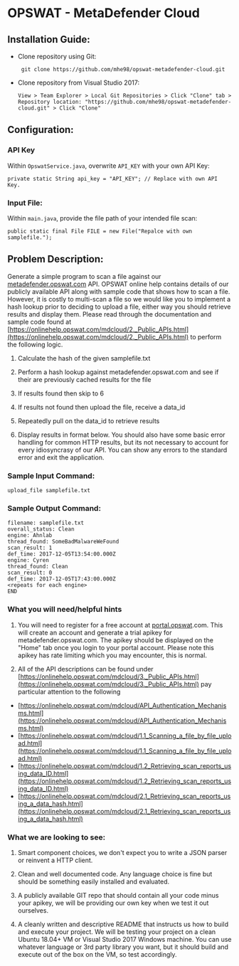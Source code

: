 # OPSWAT - MetaDefender Cloud

## Installation Guide:
* Clone repository using Git: 
   ```
    git clone https://github.com/mhe98/opswat-metadefender-cloud.git
   ```
* Clone repository from Visual Studio 2017:
   
   `View > Team Explorer > Local Git Repositories > Click "Clone" tab > Repository location: "https://github.com/mhe98/opswat-metadefender-cloud.git" > Click "Clone"`

## Configuration:

### API Key

Within `OpswatService.java`, overwrite `API_KEY` with your own API Key:

    private static String api_key = "API_KEY"; // Replace with own API Key.

### Input File:

Within `main.java`, provide the file path of your intended file scan: 

    public static final File FILE = new File("Repalce with own samplefile.");


## Problem Description:
Generate a simple program to scan a file against our [metadefender.opswat.com](metadefender.opswat.com) API. OPSWAT online help contains details of our publicly available API along with sample code that shows how to scan a file. However, it is costly to multi-scan a file so we would like you to implement a hash lookup prior to deciding to upload a file, either way you should retrieve results and display them. Please read through the documentation and sample code found at [https://onlinehelp.opswat.com/mdcloud/2._Public_APIs.html](https://onlinehelp.opswat.com/mdcloud/2._Public_APIs.html) to perform the following logic.

  1. Calculate the hash of the given samplefile.txt 
  
  2. Perform a hash lookup against metadefender.opswat.com and see if their are previously cached results for the file
  
  3. If results found then skip to 6
  
  4. If results not found then upload the file, receive a data_id
  
  5. Repeatedly pull on the data_id to retrieve results
  
  6. Display results in format below. You should also have some basic error handling for common HTTP results, but its not necessary to account for every idiosyncrasy of our API. You can show any errors to the standard error and exit the application.
  


   ### Sample Input Command:
    
    upload_file samplefile.txt
    
   ### Sample Output Command:

    filename: samplefile.txt    
    overall_status: Clean
    engine: Ahnlab    
    thread_found: SomeBadMalwareWeFound    
    scan_result: 1
    def_time: 2017-12-05T13:54:00.000Z
    engine: Cyren
    thread_found: Clean
    scan_result: 0
    def_time: 2017-12-05T17:43:00.000Z
    <repeats for each engine>
    END

    
### What you will need/helpful hints
1. You will need to register for a free account at [portal.opswat](portal.opswat.com).com. This will create an account and generate a trial apikey for metadefender.opswat.com. The apikey should be displayed on the "Home" tab once you login to your portal account. Please note this apikey has rate limiting which you may encounter, this is normal.

2.  All of the API descriptions can be found under [https://onlinehelp.opswat.com/mdcloud/3._Public_APIs.html](https://onlinehelp.opswat.com/mdcloud/3._Public_APIs.html) pay particular attention to the following
    
  - [https://onlinehelp.opswat.com/mdcloud/API_Authentication_Mechanisms.html](https://onlinehelp.opswat.com/mdcloud/API_Authentication_Mechanisms.html)
  - [https://onlinehelp.opswat.com/mdcloud/1.1_Scanning_a_file_by_file_upload.html](https://onlinehelp.opswat.com/mdcloud/1.1_Scanning_a_file_by_file_upload.html)
  - [https://onlinehelp.opswat.com/mdcloud/1.2_Retrieving_scan_reports_using_data_ID.html](https://onlinehelp.opswat.com/mdcloud/1.2_Retrieving_scan_reports_using_data_ID.html)
  - [https://onlinehelp.opswat.com/mdcloud/2.1_Retrieving_scan_reports_using_a_data_hash.html](https://onlinehelp.opswat.com/mdcloud/2.1_Retrieving_scan_reports_using_a_data_hash.html)
### What we are looking to see:

1. Smart component choices, we don't expect you to write a JSON parser or reinvent a HTTP client.

2. Clean and well documented code. Any language choice is fine but should be something easily installed and evaluated.

3. A publicly available GIT repo that should contain all your code minus your apikey, we will be providing our own key when we test it out ourselves.

4. A cleanly written and descriptive README that instructs us how to build and execute your project. We will be testing your project on a clean Ubuntu 18.04+ VM or Visual Studio 2017 Windows machine. You can use whatever language or 3rd party library you want, but it should build and execute out of the box on the VM, so test accordingly.

